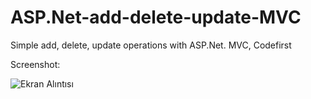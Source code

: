 # ASP.Net-add-delete-update-MVC

Simple add, delete, update operations with ASP.Net. MVC, Codefirst

Screenshot:

![Ekran Alıntısı](https://user-images.githubusercontent.com/32296332/130211148-31e8545c-af29-40af-b519-e62765dd788d.JPG)
